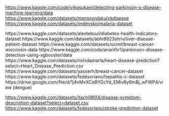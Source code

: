 <https://www.kaggle.com/code/vikasukani/detecting-parkinson-s-disease-machine-learning/data>
<https://www.kaggle.com/datasets/mansoordaku/ckdisease>
<https://www.kaggle.com/datasets/imdevskp/malaria-dataset>



<Me>
https://www.kaggle.com/datasets/alexteboul/diabetes-health-indicators-dataset
https://www.kaggle.com/datasets/abhi8923shriv/liver-disease-patient-dataset
https://www.kaggle.com/datasets/uciml/breast-cancer-wisconsin-data
https://www.kaggle.com/code/ananthr1/parkinson-disease-detection-using-xgbooster/data
https://www.kaggle.com/datasets/rishidamarla/heart-disease-prediction?select=Heart_Disease_Prediction.csv
https://www.kaggle.com/datasets/yasserh/breast-cancer-dataset
https://www.kaggle.com/datasets/fedesoriano/hepatitis-c-dataset
https://drive.google.com/file/d/1j4nMvXCeBYGcYd_EMiv8y6tnBj_wFWP4/view (dengue)

https://www.kaggle.com/datasets/itachi9604/disease-symptom-description-dataset?select=dataset.csv
https://www.kaggle.com/datasets/fedesoriano/stroke-prediction-dataset